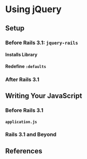 # Using jQuery

## Setup
### Before Rails 3.1: `jquery-rails`
#### Installs Library
#### Redefine `:defaults`
### After Rails 3.1
## Writing Your JavaScript
### Before Rails 3.1
#### `application.js`
### Rails 3.1 and Beyond
## References